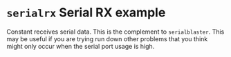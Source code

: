 # `serialrx` Serial RX example

Constant receives serial data. This is the complement to
`serialblaster`. This may be useful if you are trying run down other
problems that you think might only occur when the serial port usage is
high.
